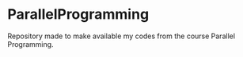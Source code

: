 # ParallelProgramming
Repository made to make available my codes from the course Parallel Programming.
